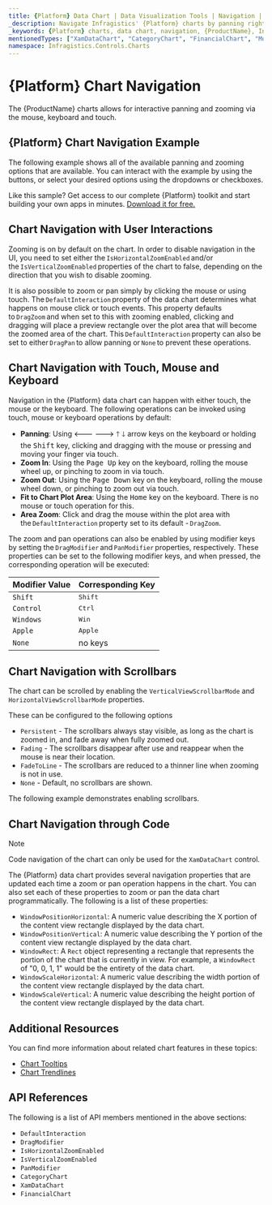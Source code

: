 ```yaml
---
title: {Platform} Data Chart | Data Visualization Tools | Navigation | Infragistics
_description: Navigate Infragistics' {Platform} charts by panning right and left and zooming horizontally and vertically using mouse or touch. Learn about {ProductName} graph navigation capabilities!
_keywords: {Platform} charts, data chart, navigation, {ProductName}, Infragistics
mentionedTypes: ["XamDataChart", "CategoryChart", "FinancialChart", "ModifierKeys"]
namespace: Infragistics.Controls.Charts
---
```

# {Platform} Chart Navigation

The {ProductName} charts allows for interactive panning and zooming via the mouse, keyboard and touch.

## {Platform} Chart Navigation Example

The following example shows all of the available panning and zooming options that are available. You can interact with the example by using the buttons, or select your desired options using the dropdowns or checkboxes.

<code-view style="height: 600px"
           data-demos-base-url="{environment:dvDemosBaseUrl}"
           iframe-src="{environment:dvDemosBaseUrl}/charts/data-chart-chart-navigation"
           alt="{Platform} Navigation Example"
           github-src="charts/data-chart/chart-navigation">
</code-view>

<div class="divider--half"></div>

Like this sample? Get access to our complete {Platform} toolkit and start building your own apps in minutes. <a href="{environment:infragisticsBaseUrl}/products/{ProductSpinal}/download">Download it for free.</a>

## Chart Navigation with User Interactions

Zooming is on by default on the chart. In order to disable navigation in the UI, you need to set either the `IsHorizontalZoomEnabled` and/or the `IsVerticalZoomEnabled` properties of the chart to false, depending on the direction that you wish to disable zooming.

It is also possible to zoom or pan simply by clicking the mouse or using touch. The `DefaultInteraction` property of the data chart determines what happens on mouse click or touch events. This property defaults to `DragZoom` and when set to this with zooming enabled, clicking and dragging will place a preview rectangle over the plot area that will become the zoomed area of the chart. This `DefaultInteraction` property can also be set to either `DragPan` to allow panning or `None` to prevent these operations.

## Chart Navigation with Touch, Mouse and Keyboard

Navigation in the {Platform} data chart can happen with either touch, the mouse or the keyboard. The following operations can be invoked using touch, mouse or keyboard operations by default:

- **Panning**: Using <kbd>🡐</kbd> <kbd>🡒</kbd> <kbd>🡑</kbd> <kbd>🡓</kbd> arrow keys on the keyboard or holding the <kbd>Shift</kbd> key, clicking and dragging with the mouse or pressing and moving your finger via touch.
- **Zoom In**: Using the <kbd>Page Up</kbd> key on the keyboard, rolling the mouse wheel up, or pinching to zoom in via touch.
- **Zoom Out**: Using the <kbd>Page Down</kbd> key on the keyboard, rolling the mouse wheel down, or pinching to zoom out via touch.
- **Fit to Chart Plot Area**: Using the <kbd>Home</kbd> key on the keyboard. There is no mouse or touch operation for this.
- **Area Zoom**: Click and drag the mouse within the plot area with the `DefaultInteraction` property set to its default - `DragZoom`.

The zoom and pan operations can also be enabled by using modifier keys by setting the `DragModifier` and `PanModifier` properties, respectively. These properties can be set to the following modifier keys, and when pressed, the corresponding operation will be executed:

Modifier Value | Corresponding Key
---------------|------------------
`Shift`        | <kbd>Shift</kbd>
`Control`      | <kbd>Ctrl</kbd>
`Windows`      | <kbd>Win</kbd>
`Apple`        | <kbd>Apple</kbd>
`None`         | no keys

## Chart Navigation with Scrollbars

The chart can be scrolled by enabling the `VerticalViewScrollbarMode` and `HorizontalViewScrollbarMode` properties.

These can be configured to the following options

- `Persistent` - The scrollbars always stay visible, as long as the chart is zoomed in, and fade away when fully zoomed out.
- `Fading` - The scrollbars disappear after use and reappear when the mouse is near their location.
- `FadeToLine` - The scrollbars are reduced to a thinner line when zooming is not in use.
- `None` - Default, no scrollbars are shown.

The following example demonstrates enabling scrollbars.

<code-view style="height: 600px"
           data-demos-base-url="{environment:dvDemosBaseUrl}"
           iframe-src="{environment:dvDemosBaseUrl}/charts/financial-chart-scrollbars"
           alt="{Platform} Navigation Example"
           github-src="charts/financial-chart/scrollbars">
</code-view>

<div class="divider--half"></div>

## Chart Navigation through Code

> [!NOTE]
> Code navigation of the chart can only be used for the `XamDataChart` control.

The {Platform} data chart provides several navigation properties that are updated each time a zoom or pan operation happens in the chart. You can also set each of these properties to zoom or pan the data chart programmatically. The following is a list of these properties:

- `WindowPositionHorizontal`: A numeric value describing the X portion of the content view rectangle displayed by the data chart.
- `WindowPositionVertical`: A numeric value describing the Y portion of the content view rectangle displayed by the data chart.
- `WindowRect`: A `Rect` object representing a rectangle that represents the portion of the chart that is currently in view. For example, a `WindowRect` of "0, 0, 1, 1" would be the entirety of the data chart.
- `WindowScaleHorizontal`: A numeric value describing the width portion of the content view rectangle displayed by the data chart.
- `WindowScaleVertical`: A numeric value describing the height portion of the content view rectangle displayed by the data chart.

## Additional Resources

You can find more information about related chart features in these topics:

- [Chart Tooltips](chart-tooltips.md)
- [Chart Trendlines](chart-trendlines.md)

## API References

The following is a list of API members mentioned in the above sections:

- `DefaultInteraction`
- `DragModifier`
- `IsHorizontalZoomEnabled`
- `IsVerticalZoomEnabled`
- `PanModifier`
- `CategoryChart`
- `XamDataChart`
- `FinancialChart`
